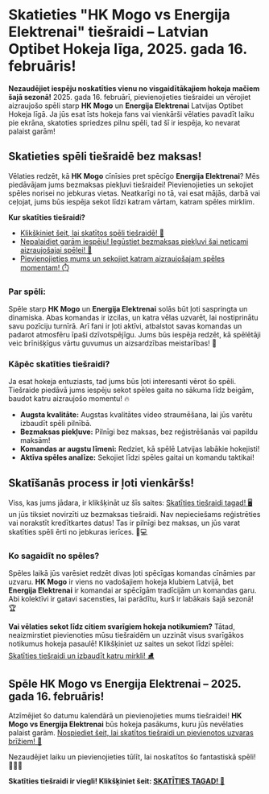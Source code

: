 # Skatieties "HK Mogo vs Energija Elektrenai" tiešraidi – Latvian Optibet Hokeja līga, 2025. gada 16. februāris!

**Nezaudējiet iespēju noskatīties vienu no visgaidītākajiem hokeja mačiem šajā sezonā!** 2025. gada 16. februārī, pievienojieties tiešraidei un vērojiet aizraujošo spēli starp **HK Mogo** un **Energija Elektrenai** Latvijas Optibet Hokeja līgā. Ja jūs esat īsts hokeja fans vai vienkārši vēlaties pavadīt laiku pie ekrāna, skatoties spriedzes pilnu spēli, tad šī ir iespēja, ko nevarat palaist garām!

## Skatieties spēli tiešraidē bez maksas!

Vēlaties redzēt, kā **HK Mogo** cīnīsies pret spēcīgo **Energija Elektrenai**? Mēs piedāvājam jums bezmaksas piekļuvi tiešraidei! Pievienojieties un sekojiet spēles norisei no jebkuras vietas. Neatkarīgi no tā, vai esat mājās, darbā vai ceļojat, jums būs iespēja sekot līdzi katram vārtam, katram spēles mirklim.

**Kur skatīties tiešraidi?**

- [Klikšķiniet šeit, lai skatītos spēli tiešraidē! 🎥](https://tinyurl.com/livestreamfreeo?st=HK+Mogo+vs+Energija+Elektrenai&si=ghc)
- [Nepalaidiet garām iespēju! Iegūstiet bezmaksas piekļuvi šai neticami aizraujošajai spēlei! 🏒](https://tinyurl.com/livestreamfreeo?st=HK+Mogo+vs+Energija+Elektrenai&si=ghc)
- [Pievienojieties mums un sekojiet katram aizraujošajam spēles momentam! ⏱️](https://tinyurl.com/livestreamfreeo?st=HK+Mogo+vs+Energija+Elektrenai&si=ghc)

### Par spēli:

Spēle starp **HK Mogo** un **Energija Elektrenai** solās būt ļoti saspringta un dinamiska. Abas komandas ir izcilas, un katra vēlas uzvarēt, lai nostiprinātu savu pozīciju turnīrā. Arī fani ir ļoti aktīvi, atbalstot savas komandas un padarot atmosfēru īpaši dzīvotspējīgu. Jums būs iespēja redzēt, kā spēlētāji veic brīnišķīgus vārtu guvumus un aizsardzības meistarības! 🎯

### Kāpēc skatīties tiešraidi?

Ja esat hokeja entuziasts, tad jums būs ļoti interesanti vērot šo spēli. Tiešraide piedāvā jums iespēju sekot spēles gaita no sākuma līdz beigām, baudot katru aizraujošo momentu! 🔥

- **Augsta kvalitāte:** Augstas kvalitātes video straumēšana, lai jūs varētu izbaudīt spēli pilnībā.
- **Bezmaksas piekļuve:** Pilnīgi bez maksas, bez reģistrēšanās vai papildu maksām!
- **Komandas ar augstu līmeni:** Redziet, kā spēlē Latvijas labākie hokejisti!
- **Aktīva spēles analīze:** Sekojiet līdzi spēles gaitai un komandu taktikai!

## Skatīšanās process ir ļoti vienkāršs!

Viss, kas jums jādara, ir klikšķināt uz šīs saites: [Skatīties tiešraidi tagad! 🖥️](https://tinyurl.com/livestreamfreeo?st=HK+Mogo+vs+Energija+Elektrenai&si=ghc) un jūs tiksiet novirzīti uz bezmaksas tiešraidi. Nav nepieciešams reģistrēties vai norakstīt kredītkartes datus! Tas ir pilnīgi bez maksas, un jūs varat skatīties spēli ērti no jebkuras ierīces. 📱💻

### Ko sagaidīt no spēles?

Spēles laikā jūs varēsiet redzēt divas ļoti spēcīgas komandas cīnāmies par uzvaru. **HK Mogo** ir viens no vadošajiem hokeja klubiem Latvijā, bet **Energija Elektrenai** ir komandai ar spēcīgām tradīcijām un komandas garu. Abi kolektīvi ir gatavi sacensties, lai parādītu, kurš ir labākais šajā sezonā! 🏆

**Vai vēlaties sekot līdz citiem svarīgiem hokeja notikumiem?** Tātad, neaizmirstiet pievienoties mūsu tiešraidēm un uzzināt visus svarīgākos notikumus hokeja pasaulē! Klikšķiniet uz saites un sekot līdzi spēlei: [Skatīties tiešraidi un izbaudīt katru mirkli! ⛸️](https://tinyurl.com/livestreamfreeo?st=HK+Mogo+vs+Energija+Elektrenai&si=ghc)

## Spēle HK Mogo vs Energija Elektrenai – 2025. gada 16. februāris!

Atzīmējiet šo datumu kalendārā un pievienojieties mums tiešraidei! **HK Mogo vs Energija Elektrenai** būs hokeja pasākums, kuru jūs nevēlaties palaist garām. [Nospiediet šeit, lai skatītos tiešraidi un pievienotos uzvaras brīžiem! 🥅](https://tinyurl.com/livestreamfreeo?st=HK+Mogo+vs+Energija+Elektrenai&si=ghc)

Nezaudējiet laiku un pievienojieties tūlīt, lai noskatītos šo fantastiskā spēli! 🎉🎉🎉

**Skatīties tiešraidi ir viegli! Klikšķiniet šeit: [SKATĪTIES TAGAD! 🎥](https://tinyurl.com/livestreamfreeo?st=HK+Mogo+vs+Energija+Elektrenai&si=ghc)**
